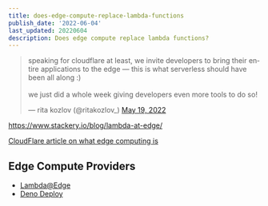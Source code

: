 ```yaml
---
title: does-edge-compute-replace-lambda-functions
publish_date: '2022-06-04'
last_updated: 20220604
description: Does edge compute replace lambda functions?
---
```


<blockquote class="twitter-tweet"><p lang="en" dir="ltr">speaking for cloudflare at least, we invite developers to bring their entire applications to the edge — this is what serverless should have been all along :) <br><br>we just did a whole week giving developers even more tools to do so!</p>&mdash; rita kozlov (@ritakozlov_) <a href="https://twitter.com/ritakozlov_/status/1527315376916537347?ref_src=twsrc%5Etfw">May 19, 2022</a></blockquote>

https://www.stackery.io/blog/lambda-at-edge/

[CloudFlare article on what edge computing is](https://www.cloudflare.com/en-gb/learning/serverless/glossary/what-is-edge-computing/)

 

## Edge Compute Providers

-  [Lambda@Edge](https://aws.amazon.com/lambda/edge/)
- [Deno Deploy](https://deno.com/deploy)

